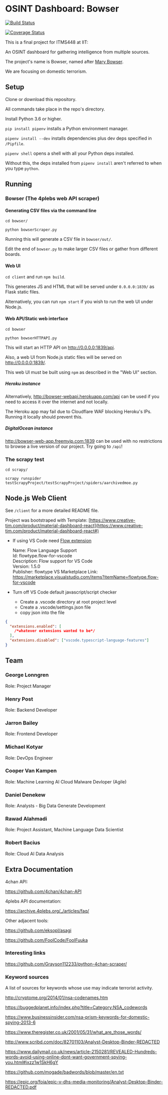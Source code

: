 # OSINT Dashboard: Bowser

[![Build Status](https://travis-ci.org/Team-Bowser-ITMS-448/ITMS448-osint-dashboard.svg?branch=master)](https://travis-ci.org/Team-Bowser-ITMS-448/ITMS448-osint-dashboard)

[![Coverage Status](https://coveralls.io/repos/github/Team-Bowser-ITMS-448/ITMS448-osint-dashboard/badge.svg)](https://coveralls.io/github/Team-Bowser-ITMS-448/ITMS448-osint-dashboard)

This is a final project for ITMS448 at IIT:

An OSINT dashboard for gathering intelligence from multiple sources.

The project's name is Bowser, named after [Mary Bowser](https://en.wikipedia.org/wiki/Mary_Bowser).

We are focusing on domestic terrorism.

## Setup

Clone or download this repository.

All commands take place in the repo's directory.

Install Python 3.6 or higher.

`pip install pipenv` installs a Python environment manager.

`pipenv install --dev` installs dependencies plus dev deps specified in `/Pipfile`.

`pipenv shell` opens a shell with all your Python deps installed.

Without this, the deps installed from `pipenv install` aren't referred to when you type `python`.

## Running

### Bowser (The 4plebs web API scraper)

#### Generating CSV files via the command line

`cd bowser/`

`python bowserScraper.py`

Running this will generate a CSV file in `bowser/out/`.

Edit the end of `bowser.py` to make larger CSV files or gather from different boards.

#### Web UI

`cd client` and run `npm build`.

This generates JS and HTML that will be served under `0.0.0.0:1839/` as Flask static files.

Alternatively, you can run `npm start` if you wish to run the web UI under Node.js.

#### Web API/Static web interface

`cd bowser`

`python bowserHTTPAPI.py`

This will start an HTTP API on <http://0.0.0.0:1839/api>.

Also, a web UI from Node.js static files will be served on <http://0.0.0.0:1839/>.

This web UI must be built using `npm` as described in the "Web UI" section.

##### Heroku instance

Alternatively, <http://bowser-webapi.herokuapp.com/api> can be used if you need to access it over the internet and not locally.

The Heroku app may fail due to Cloudflare WAF blocking Heroku's IPs. Running it locally should prevent this.

##### DigitalOcean instance

<http://bowser-web-app.freemyip.com:1839> can be used with no restrictions to browse a live version of our project. Try going to `/api`!

### The scrapy test

`cd scrapy/`

`scrapy runspider testScrapyProject/testScrapyProject/spiders/aarchivedmoe.py`

## Node.js Web Client

See `/client` for a more detailed README file.

Project was bootstraped with 
Template: [https://www.creative-tim.com/product/material-dashboard-react](https://www.creative-tim.com/product/material-dashboard-react#)

- If using VS Code need [Flow extension](https://marketplace.visualstudio.com/items?itemName=flowtype.flow-for-vscode)

    Name: Flow Language Support  
    Id: flowtype.flow-for-vscode  
    Description: Flow support for VS Code  
    Version: 1.5.0  
    Publisher: flowtype 
    VS Marketplace Link: https://marketplace.visualstudio.com/items?itemName=flowtype.flow-for-vscode

- Turn off VS Code default javascript/script checker
  - Create a .vscode directory at root project level
  - Create a .vscode/settings.json file
  - copy json into the file

```json
{
  "extensions.enabled": [
    /*whatever extensions wanted to be*/
  ],
  "extensions.disabled": ["vscode.typescript-language-features"]
}
 ```

## Team

### George Lonngren

Role: Project Manager

### Henry Post

Role: Backend Developer

### Jarron Bailey

Role: Frontend Developer

### Michael Kotyar

Role: DevOps Engineer

### Cooper Van Kampen

Role: Machine Learning AI Cloud Malware Devloper (Agile)

### Daniel Denekew

Role: Analysts - Big Data Generate Development

### Rawad Alahmadi

Role: Project Assistant, Machine Language Data Scientist

### Robert Bacius

Role: Cloud AI Data Analysis

## Extra Documentation

4chan API:

<https://github.com/4chan/4chan-API>

4plebs API documentation:

<https://archive.4plebs.org/_/articles/faq/>

Other adjacent tools:

<https://github.com/eksopl/asagi>

<https://github.com/FoolCode/FoolFuuka>

### Interesting links

<https://github.com/Grayson112233/python-4chan-scraper/>

### Keyword sources

A list of sources for keywords whose use may indicate terrorist activity.

<http://cryptome.org/2014/01/nsa-codenames.htm>

<https://buggedplanet.info/index.php?title=Category:NSA_codewords>

<https://www.businessinsider.com/nsa-prism-keywords-for-domestic-spying-2013-6>

<https://www.theregister.co.uk/2001/05/31/what_are_those_words/>

<http://www.scribd.com/doc/82701103/Analyst-Desktop-Binder-REDACTED>

<https://www.dailymail.co.uk/news/article-2150281/REVEALED-Hundreds-words-avoid-using-online-dont-want-government-spying-you.html#ixzz1w1SkH6gY>

<https://github.com/mogade/badwords/blob/master/en.txt>

<https://epic.org/foia/epic-v-dhs-media-monitoring/Analyst-Desktop-Binder-REDACTED.pdf>
